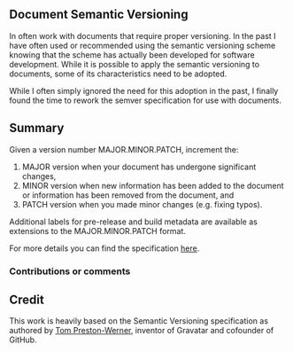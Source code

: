 ## Document Semantic Versioning

In often work with documents that require proper versioning. In the past I have often used or recommended using the semantic versioning scheme knowing that the scheme has actually been developed for software development. While it is possible to apply the semantic versioning to documents, some of its characteristics need to be adopted. 

While I often simply ignored the need for this adoption in the past, I finally found the time to rework the semver specification for use with documents. 

Summary
-------

Given a version number MAJOR.MINOR.PATCH, increment the:

1. MAJOR version when your document has undergone significant changes,
1. MINOR version when new information has been added to the document or information has been removed from the document, and
1. PATCH version when you made minor changes (e.g. fixing typos).

Additional labels for pre-release and build metadata are available as extensions
to the MAJOR.MINOR.PATCH format.

For more details you can find the specification [here](https://guides.github.com/features/mastering-markdown/).

### Contributions or comments


Credit
-----
This work is heavily based on the Semantic Versioning specification as authored by [Tom
Preston-Werner](http://tom.preston-werner.com), inventor of Gravatar and
cofounder of GitHub.
